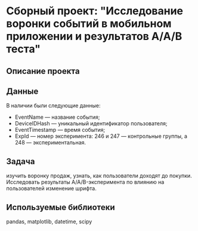 # **Сборный проект: "Исследование воронки событий в мобильном приложении и результатов А/А/В теста"**  

## **Описание проекта**

## **Данные**  

В наличии были следующие данные: 

- EventName — название события;  
- DeviceIDHash — уникальный идентификатор пользователя;  
- EventTimestamp — время события;  
- ExpId — номер эксперимента: 246 и 247 — контрольные группы, а 248 — экспериментальная.  

## **Задача**  

изучить воронку продаж, узнать, как пользователи доходят до покупки. Исследовать результаты A/A/B-эксперимента по влиянию на пользователей изменение шрифта.  

## **Используемые библиотеки**

pandas, matplotlib, datetime, scipy

